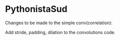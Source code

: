 # PythonistaSud



Changes to be made to the simple conv(correlation):


Add stride, padding, dilation to the convolutions code.
